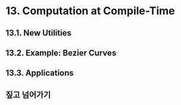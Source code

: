 # 13. Computation at Compile-Time

## 13.1. New Utilities
## 13.2. Example: Bezier Curves
## 13.3. Applications
## 짚고 넘어가기